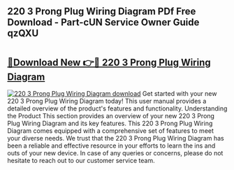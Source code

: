 ## 220 3 Prong Plug Wiring Diagram PDf Free Download - Part-cUN Service Owner Guide qzQXU

# <h2><a href="http://dfnkod.blite.top/?on=220+3+Prong+Plug+Wiring+Diagram">🔗Download New 👉🔴 220 3 Prong Plug Wiring Diagram</a></h2>

[![220 3 Prong Plug Wiring Diagram download](https://i.imgur.com/lujVjoI.png)](http://dfnkod.blite.top/?on=220+3+Prong+Plug+Wiring+Diagram)
Get started with your new 220 3 Prong Plug Wiring Diagram today! This user manual provides a detailed overview of the product's features and functionality. Understanding the Product This section provides an overview of your new 220 3 Prong Plug Wiring Diagram and its key features. This 220 3 Prong Plug Wiring Diagram comes equipped with a comprehensive set of features to meet your diverse needs. We trust that the 220 3 Prong Plug Wiring Diagram has been a reliable and effective resource in your efforts to learn the ins and outs of your new device. In case of any queries or concerns, please do not hesitate to reach out to our customer service team.
